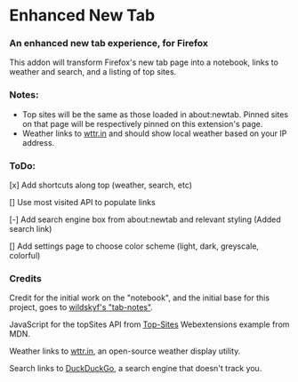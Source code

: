 # Enhanced New Tab

### An enhanced new tab experience, for Firefox

This addon will transform Firefox's new tab page into a notebook, links to weather and search, and a listing of top sites.



### Notes:

 - Top sites will be the same as those loaded in about:newtab.  Pinned sites on that page will be respectively pinned on this extension's page.  
 - Weather links to [wttr.in](http://wttr.in) and should show local weather based on your IP address.  



### ToDo:

[x] Add shortcuts along top (weather, search, etc)

[] Use most visited API to populate links 

[-] Add search engine box from about:newtab and relevant styling (Added search link)

[] Add settings page to choose color scheme (light, dark, greyscale, colorful)



### Credits
Credit for the initial work on the "notebook", and the initial base for this project, goes to [wildskyf's "tab-notes"](https://github.com/wildskyf/tab-notes/).

JavaScript for the topSites API from [Top-Sites](https://github.com/mdn/webextensions-examples/tree/master/top-sites) Webextensions example from MDN.

Weather links to [wttr.in](https://github.com/chubin/wttr.in), an open-source weather display utility.

Search links to [DuckDuckGo](https://duckduckgo.com), a search engine that doesn't track you.


